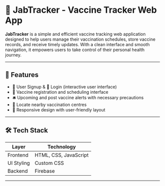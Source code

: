 # 💉 JabTracker - Vaccine Tracker Web App

**JabTracker** is a simple and efficient vaccine tracking web application designed to help users manage their vaccination schedules, store vaccine records, and receive timely updates. With a clean interface and smooth navigation, it empowers users to take control of their personal health journey.

---

## 🚀 Features

- 📝 User Signup & 🔐 Login (interactive user interface)
- 📅 Vaccine registration and scheduling interface
- 🛎️ Upcoming and post vaccine alerts with necessary precautions
- 📍 Locate nearby vaccination centres 
- 📱 Responsive design with user-friendly layout

---

## 🛠️ Tech Stack

| Layer       | Technology           |
|-------------|----------------------|
| Frontend    | HTML, CSS, JavaScript|
| UI Styling  | Custom CSS           |
| Backend     | Firebase             |

---


